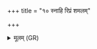 +++
title = "१० स्नाहि रिप्रं शमलम्"

+++
<details><summary>मूलम् (GR)</summary>

स्नाहि रिप्रं शमलं च सर्वं  
कृष्णे चेले सादयित्वा पापम् ।  
हित्वावर्तिं निरृतिं मृत्युपाशान्  
सूर्यं ज्योतिर् अभ्य् एह्य् अग्निम् ॥
</details>